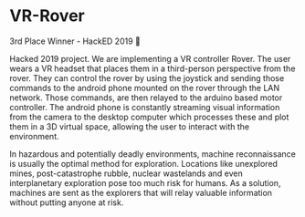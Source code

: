 # VR-Rover

3rd Place Winner - HackED 2019 🥉

Hacked 2019 project. We are implementing a VR controller Rover. The user wears a VR headset that places them in a third-person perspective from the rover. They can control the rover by using the joystick and sending those commands to the android phone mounted on the rover through the LAN network. Those commands, are then relayed to the arduino based motor controller. The android phone is constantly streaming visual information from the camera to the desktop computer which processes these and plot them in a 3D virtual space, allowing the user to interact with the environment.

In hazardous and potentially deadly environments, machine reconnaissance is usually the optimal method for exploration. Locations like unexplored mines, post-catastrophe rubble, nuclear wastelands and even interplanetary exploration pose too much risk for humans. As a solution, machines are sent as the explorers that will relay valuable information without putting anyone at risk.
